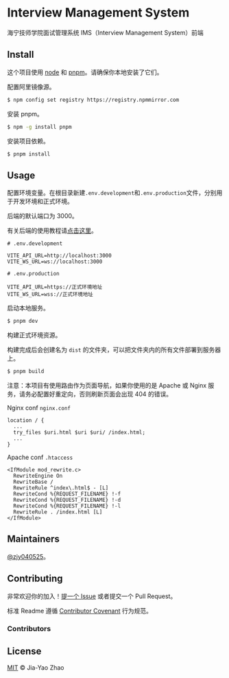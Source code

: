 # Interview Management System

海宁技师学院面试管理系统 IMS（Interview Management System）前端

## Install

这个项目使用 [node](http://nodejs.org) 和 [pnpm](https://pnpm.io/)。请确保你本地安装了它们。

配置阿里镜像源。

```sh
$ npm config set registry https://registry.npmmirror.com
```

安装 pnpm。

```sh
$ npm -g install pnpm
```

安装项目依赖。

```sh
$ pnpm install
```

## Usage

配置环境变量。在根目录新建`.env.development`和`.env.production`文件，分别用于开发环境和正式环境。

后端的默认端口为 3000。

有关后端的使用教程请[点击这里](server/README.md)。

```dotenv
# .env.development

VITE_API_URL=http://localhost:3000
VITE_WS_URL=ws://localhost:3000
```

```dotenv
# .env.production

VITE_API_URL=https://正式环境地址
VITE_WS_URL=wss://正式环境地址
```

启动本地服务。

```sh
$ pnpm dev
```

构建正式环境资源。

构建完成后会创建名为 `dist` 的文件夹，可以把文件夹内的所有文件部署到服务器上。

```sh
$ pnpm build
```

注意：本项目有使用路由作为页面导航，如果你使用的是 Apache 或 Nginx 服务，请务必配置好重定向，否则刷新页面会出现 404 的错误。

Nginx conf `nginx.conf`

```
location / {
  ...
  try_files $uri.html $uri $uri/ /index.html;
  ...
}
```

Apache conf `.htaccess`

```
<IfModule mod_rewrite.c>
  RewriteEngine On
  RewriteBase /
  RewriteRule ^index\.html$ - [L]
  RewriteCond %{REQUEST_FILENAME} !-f
  RewriteCond %{REQUEST_FILENAME} !-d
  RewriteCond %{REQUEST_FILENAME} !-l
  RewriteRule . /index.html [L]
</IfModule>
```

## Maintainers

[@zjy040525](https://github.com/zjy040525)。

## Contributing

非常欢迎你的加入！[提一个 Issue](https://github.com/zjy040525/IMS/issues/new) 或者提交一个 Pull Request。

标准 Readme 遵循 [Contributor Covenant](http://contributor-covenant.org/version/1/3/0/) 行为规范。

### Contributors

## License

[MIT](LICENSE) © Jia-Yao Zhao
